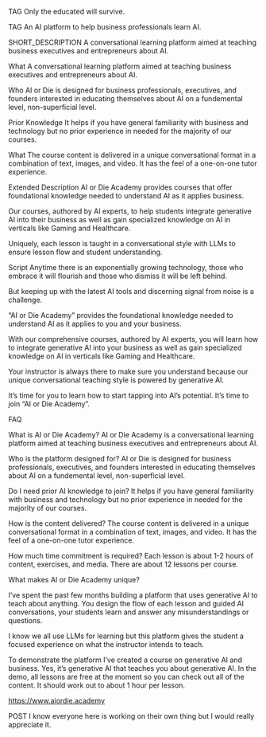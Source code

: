 TAG
Only the educated will survive.

TAG
An AI platform to help business professionals learn AI. 

SHORT_DESCRIPTION
A conversational learning platform aimed at teaching business executives and entrepreneurs about AI.

What
A conversational learning platform aimed at teaching business executives and entrepreneurs about AI. 

Who
AI or Die is designed for business professionals, executives, and founders interested in educating themselves about AI on a fundemental level, non-superficial level. 

Prior Knowledge
It helps if you have general familiarity with business and technology but no prior experience in needed for the majority of our courses.

What
The course content is delivered in a unique conversational format in a combination of text, images, and video. It has the feel of a one-on-one tutor experience. 



Extended Description
AI or Die Academy provides courses that offer foundational knowledge needed to understand AI as it applies business. 

Our courses, authored by AI experts, to help students integrate generative AI into their business as well as gain specialized knowledge on AI in verticals like Gaming and Healthcare. 

Uniquely, each lesson is taught in a conversational style with LLMs to ensure lesson flow and student understanding.  



Script
Anytime there is an exponentially growing technology, those who embrace it will flourish and those who dismiss it will be left behind. 

But keeping up with the latest AI tools and discerning signal from noise is a challenge. 

“AI or Die Academy” provides the foundational knowledge needed to understand AI as it applies to you and your business. 

With our comprehensive courses, authored by AI experts, you will learn how to integrate generative AI into your business as well as gain specialized knowledge on AI in verticals like Gaming and Healthcare. 

Your instructor is always there to make sure you understand because our unique conversational teaching style is powered by generative AI. 

It’s time for you to learn how to start tapping into AI’s potential. It’s time to join “AI or Die Academy”.

FAQ





What is AI or Die Academy?
AI or Die Academy is a conversational learning platform aimed at teaching business executives and entrepreneurs about AI. 

Who is the platform designed for?
AI or Die is designed for business professionals, executives, and founders interested in educating themselves about AI on a fundemental level, non-superficial level. 

Do I need prior AI knowledge to join?
It helps if you have general familiarity with business and technology but no prior experience in needed for the majority of our courses.

How is the content delivered?
The course content is delivered in a unique conversational format in a combination of text, images, and video. It has the feel of a one-on-one tutor experience. 

How much time commitment is required?
Each lesson is about 1-2 hours of content, exercises, and media. There are about 12 lessons per course. 

What makes AI or Die Academy unique?


I’ve spent the past few months building a platform that uses generative AI to teach about anything. You design the flow of each lesson and guided AI conversations, your students learn and answer any misunderstandings or questions.

I know we all use LLMs for learning but this platform gives the student a focused experience on what the instructor intends to teach. 

To demonstrate the platform I’ve created a course on generative AI and business. Yes, it’s generative AI that teaches you about generative AI. In the demo, all lessons are free at the moment so you can check out all of the content. It should work out to about 1 hour per lesson. 

https://www.aiordie.academy

POST
I know everyone here is working on their own thing but I would really appreciate it. 
